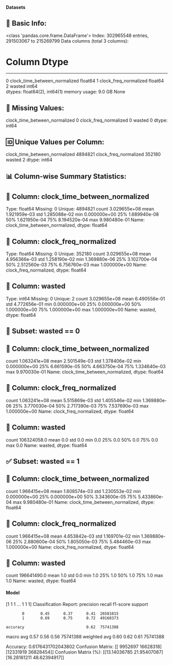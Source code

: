 #### Datasets

🧾 Basic Info:
------------------------------------------------------------
<class 'pandas.core.frame.DataFrame'>
Index: 302965548 entries, 291503067 to 215269799
Data columns (total 3 columns):
 #   Column                         Dtype  
---  ------                         -----  
 0   clock_time_between_normalized  float64
 1   clock_freq_normalized          float64
 2   wasted                         int64  
dtypes: float64(2), int64(1)
memory usage: 9.0 GB
None

📌 Missing Values:
------------------------------------------------------------
clock_time_between_normalized    0
clock_freq_normalized            0
wasted                           0
dtype: int64

🆔 Unique Values per Column:
------------------------------------------------------------
clock_time_between_normalized    4894821
clock_freq_normalized             352180
wasted                                 2
dtype: int64

📊 Column-wise Summary Statistics:
------------------------------------------------------------

🔹 Column: clock_time_between_normalized
----------------------------------------
Type: float64
Missing: 0
Unique: 4894821
count    3.029655e+08
mean     1.921959e-03
std      1.285088e-02
min      0.000000e+00
25%      1.689940e-08
50%      1.621950e-04
75%      8.194520e-04
max      9.980480e-01
Name: clock_time_between_normalized, dtype: float64

🔹 Column: clock_freq_normalized
----------------------------------------
Type: float64
Missing: 0
Unique: 352180
count    3.029655e+08
mean     4.956366e-03
std      1.258190e-02
min      1.369880e-06
25%      3.102700e-04
50%      2.512560e-03
75%      6.756760e-03
max      1.000000e+00
Name: clock_freq_normalized, dtype: float64

🔹 Column: wasted
----------------------------------------
Type: int64
Missing: 0
Unique: 2
count    3.029655e+08
mean     6.490556e-01
std      4.772656e-01
min      0.000000e+00
25%      0.000000e+00
50%      1.000000e+00
75%      1.000000e+00
max      1.000000e+00
Name: wasted, dtype: float64

🚫 Subset: wasted == 0
------------------------------------------------------------

🔹 Column: clock_time_between_normalized
----------------------------------------
count    1.063241e+08
mean     2.501549e-03
std      1.378406e-02
min      0.000000e+00
25%      6.661590e-05
50%      4.663750e-04
75%      1.334640e-03
max      9.970030e-01
Name: clock_time_between_normalized, dtype: float64

🔹 Column: clock_freq_normalized
----------------------------------------
count    1.063241e+08
mean     5.515869e-03
std      1.405546e-02
min      1.369880e-06
25%      3.770030e-04
50%      2.717390e-03
75%      7.537690e-03
max      1.000000e+00
Name: clock_freq_normalized, dtype: float64

🔹 Column: wasted
----------------------------------------
count    106324058.0
mean             0.0
std              0.0
min              0.0
25%              0.0
50%              0.0
75%              0.0
max              0.0
Name: wasted, dtype: float64

✅ Subset: wasted == 1
------------------------------------------------------------

🔹 Column: clock_time_between_normalized
----------------------------------------
count    1.966415e+08
mean     1.608574e-03
std      1.230553e-02
min      0.000000e+00
25%      0.000000e+00
50%      3.343600e-05
75%      5.433860e-04
max      9.980480e-01
Name: clock_time_between_normalized, dtype: float64

🔹 Column: clock_freq_normalized
----------------------------------------
count    1.966415e+08
mean     4.653842e-03
std      1.169701e-02
min      1.369880e-06
25%      2.880600e-04
50%      1.805050e-03
75%      5.484460e-03
max      1.000000e+00
Name: clock_freq_normalized, dtype: float64

🔹 Column: wasted
----------------------------------------
count    196641490.0
mean             1.0
std              0.0
min              1.0
25%              1.0
50%              1.0
75%              1.0
max              1.0
Name: wasted, dtype: float64
#### Model
[1 1 1 ... 1 1 1]
Classification Report:
              precision    recall  f1-score   support

           0       0.45      0.37      0.41  26581015
           1       0.69      0.75      0.72  49160373

    accuracy                           0.62  75741388
   macro avg       0.57      0.56      0.56  75741388
weighted avg       0.60      0.62      0.61  75741388

Accuracy: 0.6176431702043802
Confusion Matrix:
[[ 9952697 16628318]
 [12331919 36828454]]
Confusion Matrix (%):
[[13.14036785 21.95407087]
 [16.28161211 48.62394917]]
